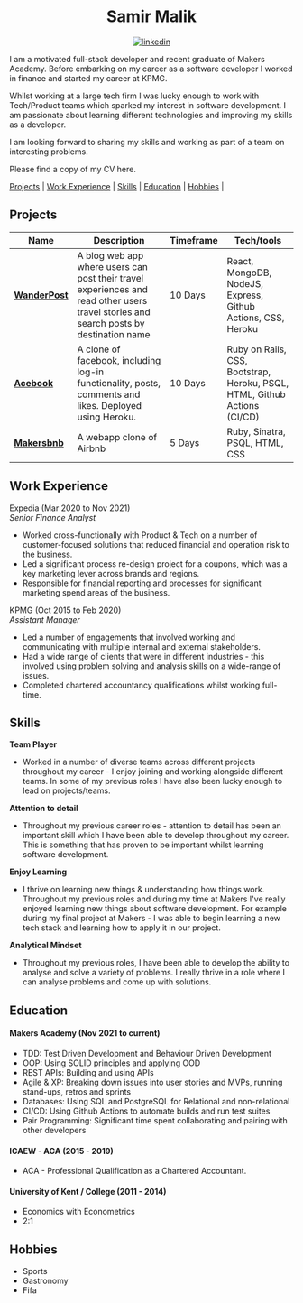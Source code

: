 
<h1 align="center"> Samir Malik </h1>

<div align="center">
 <a href="https://uk.linkedin.com/in/samir-malik-83b54175/">
    <img alt="linkedin" title="My LinkedIn Page" src="https://img.shields.io/badge/LinkedIn-0077B5?style=for-the-badge&logo=linkedin&logoColor=white"></a>

</div>

I am a motivated full-stack developer and recent graduate of Makers Academy. Before embarking on my career as a software developer I worked in finance and started my career at KPMG.

Whilst working at a large tech firm I was lucky enough to work with Tech/Product teams which sparked my interest in software development. I am passionate about learning different technologies and improving my skills as a developer. 

I am looking forward to sharing my skills and working as part of a team on interesting problems. 

Please find a copy of my CV here. 

[Projects](#projects) |  [Work Experience](#work-experience) | [Skills](#skills) | [Education](#education) | [Hobbies](#hobbies) |  

## Projects

| Name                         | Description        | Timeframe             | Tech/tools            |
| ---------------------------- | -----------------   | --------------                | -----------------     |
| **[WanderPost](https://github.com/robinucar/travel-log)**  | A blog web app where users can post their travel experiences and read other users travel stories and search posts by destination name |  10 Days   |  React, MongoDB, NodeJS, Express, Github Actions, CSS, Heroku    |
| **[Acebook](https://github.com/hannahdesmond/acebook-CHATS)**| A clone of facebook, including log-in functionality, posts, comments and likes. Deployed using Heroku. |  10 Days  |  Ruby on Rails, CSS, Bootstrap, Heroku, PSQL, HTML, Github Actions (CI/CD)  |
| **[Makersbnb](https://github.com/cris-ch/MakersBNB5)**  |  A webapp clone of Airbnb  |  5 Days   |  Ruby, Sinatra, PSQL, HTML, CSS  |

## Work Experience

Expedia (Mar 2020 to Nov 2021)  
*Senior Finance Analyst*

* Worked cross-functionally with Product & Tech on a number of customer-focused solutions that reduced financial and operation risk to the business. 
* Led a significant process re-design project for a coupons, which was a key marketing lever across brands and regions. 
* Responsible for financial reporting and processes for significant marketing spend areas of the business.

KPMG (Oct 2015 to Feb 2020)  
*Assistant Manager*

* Led a number of engagements that involved working and communicating with multiple internal and external stakeholders.
* Had a wide range of clients that were in different industries - this involved using problem solving and analysis skills on a wide-range of issues. 
* Completed chartered accountancy qualifications whilst working full-time. 

## Skills

 **Team Player**

* Worked in a number of diverse teams across different projects throughout my career - I enjoy joining and working alongside different teams. In some of my previous roles I have also been lucky enough to lead on projects/teams. 

**Attention to detail**

* Throughout my previous career roles - attention to detail has been an important skill which I have been able to develop throughout my career. This is something that has proven to be important whilst learning software development. 

**Enjoy Learning**

* I thrive on learning new things & understanding how things work. Throughout my previous roles and during my time at Makers I've really enjoyed learning new things about software development. For example during my final project at Makers - I was able to begin learning a new tech stack and learning how to apply it in our project. 

**Analytical Mindset**

* Throughout my previous roles, I have been able to develop the ability to analyse and solve a variety of problems. I really thrive in a role where I can analyse problems and come up with solutions. 

## Education

#### Makers Academy (Nov 2021 to current)
- TDD: Test Driven Development and Behaviour Driven Development
- OOP: Using SOLID principles and applying OOD
- REST APIs: Building and using APIs
- Agile & XP: Breaking down issues into user stories and MVPs, running stand-ups, retros and sprints
- Databases: Using SQL and PostgreSQL for Relational and non-relational
- CI/CD: Using Github Actions to automate builds and run test suites
- Pair Programming: Significant time spent collaborating and pairing with other developers

#### ICAEW - ACA (2015 - 2019)

- ACA - Professional Qualification as a Chartered Accountant.

#### University of Kent / College (2011 - 2014)

- Economics with Econometrics 
- 2:1 

## Hobbies

- Sports
- Gastronomy
- Fifa
